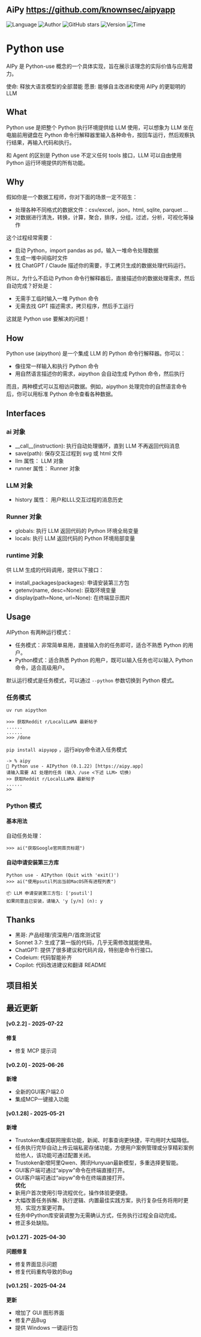 ## AiPy <https://github.com/knownsec/aipyapp>
<!--auto_detail_badge_begin_0b490ffb61b26b45de3ea5d7dd8a582e-->
![Language](https://img.shields.io/badge/Language-Python-blue)
![Author](https://img.shields.io/badge/Author-Knownsec-orange)
![GitHub stars](https://img.shields.io/github/stars/knownsec/aipyapp.svg?style=flat&logo=github)
![Version](https://img.shields.io/badge/Version-V0.2.2-red)
![Time](https://img.shields.io/badge/Join-20250415-green)
<!--auto_detail_badge_end_fef74f2d7ea73fcc43ff78e05b1e7451-->

# Python use
AIPy 是 Python-use 概念的一个具体实现，旨在展示该理念的实际价值与应用潜力。

使命: 释放大语言模型的全部潜能
愿景: 能够自主改进和使用 AIPy 的更聪明的LLM

## What
Python use 是把整个 Python 执行环境提供给 LLM 使用，可以想象为 LLM 坐在电脑前用键盘在 Python 命令行解释器里输入各种命令，按回车运行，然后观察执行结果，再输入代码和执行。

和 Agent 的区别是 Python use 不定义任何 tools 接口，LLM 可以自由使用 Python 运行环境提供的所有功能。

## Why
假如你是一个数据工程师，你对下面的场景一定不陌生：
- 处理各种不同格式的数据文件：csv/excel，json，html, sqlite, parquet ...
- 对数据进行清洗，转换，计算，聚合，排序，分组，过滤，分析，可视化等操作

这个过程经常需要：
- 启动 Python，import pandas as pd，输入一堆命令处理数据
- 生成一堆中间临时文件
- 找 ChatGPT / Claude 描述你的需要，手工拷贝生成的数据处理代码运行。

所以，为什么不启动 Python 命令行解释器后，直接描述你的数据处理需求，然后自动完成？好处是：
- 无需手工临时输入一堆 Python 命令
- 无需去找 GPT 描述需求，拷贝程序，然后手工运行

这就是 Python use 要解决的问题！

## How
Python use (aipython) 是一个集成 LLM 的 Python 命令行解释器。你可以：
- 像往常一样输入和执行 Python 命令
- 用自然语言描述你的需求，aipython 会自动生成 Python 命令，然后执行

而且，两种模式可以互相访问数据。例如，aipython 处理完你的自然语言命令后，你可以用标准 Python 命令查看各种数据。

## Interfaces
### ai 对象
- \_\_call\_\_(instruction): 执行自动处理循环，直到 LLM 不再返回代码消息
- save(path): 保存交互过程到 svg 或 html 文件
- llm 属性： LLM 对象
- runner 属性： Runner 对象

### LLM 对象
- history 属性： 用户和LLL交互过程的消息历史

### Runner 对象
- globals: 执行 LLM 返回代码的 Python 环境全局变量
- locals: 执行 LLM 返回代码的 Python 环境局部变量

### runtime 对象
供 LLM 生成的代码调用，提供以下接口：
- install_packages(packages): 申请安装第三方包
- getenv(name, desc=None): 获取环境变量
- display(path=None, url=None): 在终端显示图片

## Usage
AIPython 有两种运行模式：
- 任务模式：非常简单易用，直接输入你的任务即可，适合不熟悉 Python 的用户。
- Python模式：适合熟悉 Python 的用户，既可以输入任务也可以输入 Python 命令，适合高级用户。

默认运行模式是任务模式，可以通过 `--python` 参数切换到 Python 模式。

### 任务模式
`uv run aipython`

```
>>> 获取Reddit r/LocalLLaMA 最新帖子
......
......
>>> /done
```

`pip install aipyapp` ，运行aipy命令进入任务模式

```
-> % aipy
🚀 Python use - AIPython (0.1.22) [https://aipy.app]
请输入需要 AI 处理的任务 (输入 /use <下述 LLM> 切换)
>> 获取Reddit r/LocalLLaMA 最新帖子
......
>>
```

### Python 模式
#### 基本用法
自动任务处理：

```
>>> ai("获取Google官网首页标题")
```

#### 自动申请安装第三方库
```
Python use - AIPython (Quit with 'exit()')
>>> ai("使用psutil列出当前MacOS所有进程列表")

📦 LLM 申请安装第三方包: ['psutil']
如果同意且已安装，请输入 'y [y/n] (n): y

```

## Thanks
- 黑哥: 产品经理/资深用户/首席测试官
- Sonnet 3.7: 生成了第一版的代码，几乎无需修改就能使用。
- ChatGPT: 提供了很多建议和代码片段，特别是命令行接口。
- Codeium: 代码智能补齐
- Copilot: 代码改进建议和翻译 README

<!--auto_detail_active_begin_e1c6fb434b6f0baf6912c7a1934f772b-->
## 项目相关


## 最近更新

#### [v0.2.2] - 2025-07-22

**修复**  
- 修复 MCP 提示词

#### [v0.2.0] - 2025-06-26

**新增**  
- 全新的GUI客户端2.0  
- 集成MCP一键接入功能

#### [v0.1.28] - 2025-05-21

**新增**  
- Trustoken集成联网搜索功能，新闻、时事查询更快捷，平均用时大幅降低。  
- 任务执行完毕自动上传云端私密存储功能，方便用户案例管理或分享精彩案例给他人，该功能可通过配置关闭。  
- Trustoken新增阿里Qwen、腾讯Hunyuan最新模型，多重选择更智能。  
- GUI客户端可通过“aipyw”命令在终端直接打开。  
- GUI客户端可通过“aipyw”命令在终端直接打开。  
**优化**  
- 新用户首次使用引导流程优化，操作体验更便捷。  
- 大幅改善任务拆解、执行逻辑、内置最佳实践方案，执行复杂任务将用时更短、实现方案更可靠。  
- 任务中Python库安装调整为无需确认方式，任务执行过程全自动完成。  
- 修正多处缺陷。  

#### [v0.1.27] - 2025-04-30

**问题修复**  
- 修复界面显示问题  
- 修复代码重构导致的Bug  

#### [v0.1.25] - 2025-04-24

**更新**  
- 增加了 GUI 图形界面  
- 修复产品Bug  
- 提供 Windows 一键运行包

<!--auto_detail_active_end_f9cf7911015e9913b7e691a7a5878527-->
